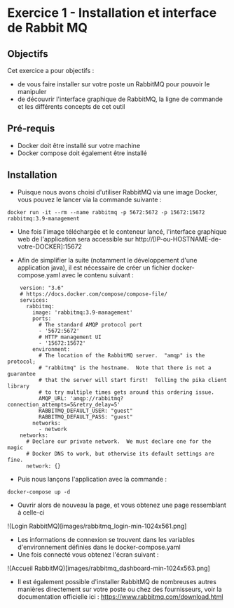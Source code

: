 # Exercice 1 - Installation et interface de Rabbit MQ

## Objectifs 
Cet exercice a pour objectifs : 
* de vous faire installer sur votre poste un RabbitMQ pour pouvoir le manipuler
* de découvrir l'interface graphique de RabbitMQ, la ligne de commande et les différents concepts de cet outil

## Pré-requis

* Docker doit être installé sur votre machine
* Docker compose doit également être installé

## Installation

* Puisque nous avons choisi d'utiliser RabbitMQ via une image  Docker, vous pouvez le lancer via  la commande suivante : 
```
docker run -it --rm --name rabbitmq -p 5672:5672 -p 15672:15672 rabbitmq:3.9-management
```
* Une fois l'image téléchargée et le conteneur lancé, l'interface graphique web de l'application sera accessible sur http://[IP-ou-HOSTNAME-de-votre-DOCKER]:15672 

* Afin de simplifier la suite (notamment le développement d'une application java), il est nécessaire de créer un fichier docker-compose.yaml avec le contenu suivant : 
```
    version: "3.6"
    # https://docs.docker.com/compose/compose-file/
    services:
      rabbitmq:
        image: 'rabbitmq:3.9-management'
        ports:
          # The standard AMQP protocol port
          - '5672:5672'
          # HTTP management UI
          - '15672:15672'
        environment:
          # The location of the RabbitMQ server.  "amqp" is the protocol;
          # "rabbitmq" is the hostname.  Note that there is not a guarantee
          # that the server will start first!  Telling the pika client library
          # to try multiple times gets around this ordering issue.
          AMQP_URL: 'amqp://rabbitmq?connection_attempts=5&retry_delay=5'
          RABBITMQ_DEFAULT_USER: "guest"
          RABBITMQ_DEFAULT_PASS: "guest"
        networks:
          - network
    networks:
      # Declare our private network.  We must declare one for the magic
      # Docker DNS to work, but otherwise its default settings are fine.
      network: {}
```
* Puis nous lançons l'application avec la commande : 
```
docker-compose up -d 
```

* Ouvrir alors de nouveau la page, et vous obtenez une page ressemblant à celle-ci

!(Login RabbitMQ)[images/rabbitmq_login-min-1024x561.png]

* Les informations de connexion se trouvent dans les variables d'environnement définies dans le docker-compose.yaml
* Une fois connecté vous obtenez l'écran suivant :

!(Accueil RabbitMQ)[images/rabbitmq_dashboard-min-1024x563.png]

* Il est également possible d'installer RabbitMQ de nombreuses autres manières directement sur votre poste ou chez des fournisseurs, voir la documentation officielle ici : https://www.rabbitmq.com/download.html 
